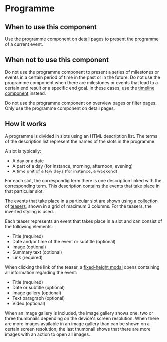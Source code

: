 # Programme

## When to use this component

Use the programme component on detail pages to present the programme of a current event.

## When not to use this component

Do not use the programme component to present a series of milestones or events in a certain period of time in the past or in the future. Do not use the programme component when there are milestones or events that lead to a certain end result or a specific end goal. In these cases, use the <a href="{{path './timeline.html'}}">timeline component</a> instead.

Do not use the programme component on overview pages or filter pages. Only use the programme component on detail pages.

## How it works

A programme is divided in slots using an HTML description list. The terms of the description list represent the names of the slots in the programme.

A slot is typically:

* A day or a date
* A part of a day (for instance, morning, afternoon, evening)
* A time unit of a few days (for instance, a weekend)

For each slot, the correspondig term there is one description linked with the corresponding term. This description contains the events that take place in that particular slot.

The events that take place in a particular slot are shown using a <a href="{{path './collection.html'}}">collection</a> of <a href="{{path './teaser.html'}}">teasers</a>, shown in a grid of maximum 3 columns. For the teasers, the inverted styling is used.

Each teaser represents an event that takes place in a slot and can consist of the following elements:

* Title (required)
* Date and/or time of the event or subtitle (optional)
* Image (optional)
* Summary text (optional)
* Link (required)

When clicking the link of the teaser, a <a href="{{path './modal.html'}}">fixed-height modal</a> opens containing all information regarding the event:

* Title (required)
* Date or subtitle (optional)
* Image gallery (optional)
* Text paragraph (optional)
* Video (optional)

When an image gallery is included, the image gallery shows one, two or three thumbnails depending on the device's screen resolution. When there are more images available in an image gallery than can be shown on a certain screen resolution, the last thumbnail shows that there are more images with an action to open all images.
